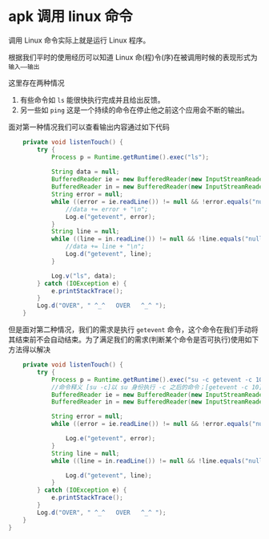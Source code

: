 # apk 调用 linux 命令
调用 Linux 命令实际上就是运行 Linux 程序。

根据我们平时的使用经历可以知道 Linux 命(程)令(序)在被调用时候的表现形式为 `输入——输出`

这里存在两种情况
1. 有些命令如 `ls` 能很快执行完成并且给出反馈。
2. 另一些如 `ping` 这是一个持续的命令在停止他之前这个应用会不断的输出。

面对第一种情况我们可以查看输出内容通过如下代码
```java
    private void listenTouch() {
        try {
            Process p = Runtime.getRuntime().exec("ls");
            
            String data = null;
            BufferedReader ie = new BufferedReader(new InputStreamReader(p.getErrorStream()));
            BufferedReader in = new BufferedReader(new InputStreamReader(p.getInputStream()));
            String error = null;
            while ((error = ie.readLine()) != null && !error.equals("null")) {
                //data += error + "\n";
                Log.e("getevent", error);
            }
            String line = null;
            while ((line = in.readLine()) != null && !line.equals("null")) {
                //data += line + "\n";
                Log.d("getevent", line);
            }

            Log.v("ls", data);
        } catch (IOException e) {
            e.printStackTrace();
        }
        Log.d("OVER", " ^_^   OVER   ^_^ ");
    }
```

但是面对第二种情况，我们的需求是执行 `getevent` 命令，这个命令在我们手动将其结束前不会自动结束。为了满足我们的需求(判断某个命令是否可执行)使用如下方法得以解决
```java
    private void listenTouch() {
        try {
            Process p = Runtime.getRuntime().exec("su -c getevent -c 10");
            //命令释义 [su -c]以 su 身份执行 -c 之后的命令；[getevent -c 10]打印 10 条数据后退出
            BufferedReader ie = new BufferedReader(new InputStreamReader(p.getErrorStream()));
            BufferedReader in = new BufferedReader(new InputStreamReader(p.getInputStream()));

            String error = null;
            while ((error = ie.readLine()) != null && !error.equals("null")) {

                Log.e("getevent", error);
            }
            String line = null;
            while ((line = in.readLine()) != null && !line.equals("null")) {

                Log.d("getevent", line);
            }
        } catch (IOException e) {
            e.printStackTrace();
        }
        Log.d("OVER", " ^_^   OVER   ^_^ ");
    }
}
```